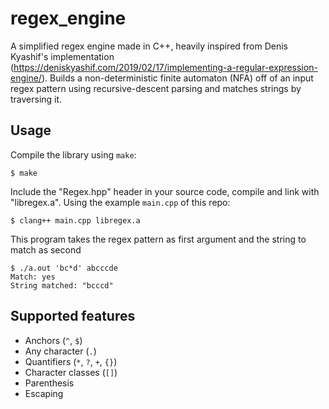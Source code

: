 # regex_engine

A simplified regex engine made in C++, heavily inspired from Denis Kyashif's implementation (https://deniskyashif.com/2019/02/17/implementing-a-regular-expression-engine/). Builds a non-deterministic finite automaton (NFA) off of an input regex pattern using recursive-descent parsing and matches strings by traversing it.

## Usage

Compile the library using `make`:
```
$ make
```

Include the "Regex.hpp" header in your source code, compile and link with "libregex.a".
Using the example `main.cpp` of this repo:

```
$ clang++ main.cpp libregex.a
```

This program takes the regex pattern as first argument and the string to match as second
```
$ ./a.out 'bc*d' abcccde
Match: yes
String matched: "bcccd"
```

## Supported features

* Anchors (`^`, `$`)
* Any character (`.`)
* Quantifiers (`*`, `?`, `+`, `{}`)
* Character classes (`[]`)
* Parenthesis
* Escaping
